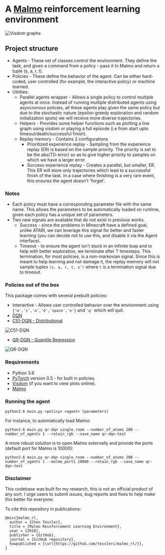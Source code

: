 # A [Malmo](https://github.com/Microsoft/malmo) reinforcement learning environment

![Visdom graphs](https://i.imgur.com/tygQ5qS.png)

## Project structure
* Agents - These set of classes control the environment. They define the task, and given a command from a policy - pass it to Malmo and return a tuple (s, a, r, t).
* Policies - These define the behavior of the agent. Can be either hard-coded, user controlled (for example, the interactive policy) or machine learned.
* Utilities:
  * Parallel agents wrapper - Allows a single policy to control multiple agents at once. Instead of running multiple distributed agents using asyncronous policies, all these agents play given the same policy but due to the stochastic nature (epsilon greedy exploration and random initialization spots) we will receive more diverse trajectories.
  * Helpers - Provides some helper functions such as plotting a line graph using visdom or playing a full episode (i.e from start upto timeout/death/successful finish).
  * Replay memory - Contains 2 configurations
    * Prioritized experience replay - Sampling from the experience replay (ER) is based on the sample priority. The priority is set to be the abs(TD-error) so as to give higher priority to samples on which we have a larger error.
    * Success experience replay - Creates a parallel, but smaller, ER. This ER will store only trajectories which lead to a successful finish of the task. In a case where finishing is a very rare event, this ensures the agent doesn't 'forget'.

### Notes
* Each policy must have a corresponding parameter file with the same name. This allows the parameters to be automatically loaded on runtime, given each policy has a unique set of parameters.
* Two new signals are available that do not exist in previous works.
  * Success - since the problems in Minecraft have a defined goal, unlike ATARI, we can leverage this signal for better and faster learning (you can decide not to use this, and disable it via the Agent interface).
  * Timeout - to ensure the agent isn't stuck in an infinite loop and to help with better exploration, we terminate after T timesteps. This termination, for most policies, is a non-markovian signal. Since this is meant to help learning and not damage it, the replay memory will not sample tuples `(s, a, r, t, s')` where `t` is a termination signal due to timeout.

### Policies out of the box
This package comes with several prebuilt policies:
* Interactive - Allows user controlled behavior over the environment using `{'w','s','a','d','space','e'}` and `'q'` which will quit.
* [DQN](https://storage.googleapis.com/deepmind-media/dqn/DQNNaturePaper.pdf)
* [C51-DQN - Distributional](https://arxiv.org/abs/1707.06887)

![C51-DQN](https://i.imgur.com/UHZWnOl.png)
* [QR-DQN - Quantile Regression](https://arxiv.org/abs/1710.10044)

![QR-DQN](https://i.imgur.com/spMScJs.png)

### Requirements
* Python 3.6
* [PyTorch](http://pytorch.org/) version 0.3 - for built in policies.
* [Visdom](https://github.com/facebookresearch/visdom) (if you want to view plots online).
* [Malmo](https://github.com/Microsoft/malmo)

### Running the agent
```
python3.6 main.py <policy> <agent> [parameters]
```

For instance, to automatically load Malmo:
```
python3.6 main.py qr-dqn single_room --number_of_atoms 200 --number_of_agents 1 --retain_rgb --save_name qr-dqn-test
```

A more robust solution is to open Malmo externally and provide the ports (default port for Malmo is 10000):
```
python3.6 main.py qr-dqn single_room --number_of_atoms 200 --number_of_agents 1 --malmo_ports 10000 --retain_rgb --save_name qr-dqn-test
```

### Disclaimer
This codebase was built for my research, this is not an official product of any sort.
I urge users to submit issues, bug reports and fixes to help make this better for everyone.

To cite this repository in publications:
```
@misc{malmo_rl,
  author = {Chen Tessler},
  title = {Malmo Reinforcement Learning Environment},
  year = {2018},
  publisher = {GitHub},
  journal = {GitHub repository},
  howpublished = {\url{https://github.com/tesslerc/malmo_rl/}},
}
```
